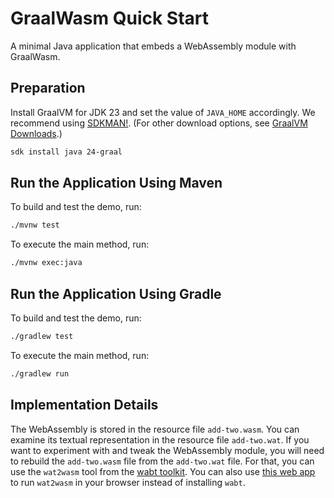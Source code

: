 # GraalWasm Quick Start

A minimal Java application that embeds a WebAssembly module with GraalWasm.

## Preparation

Install GraalVM for JDK 23 and set the value of `JAVA_HOME` accordingly.
We recommend using [SDKMAN!](https://sdkman.io/). (For other download options, see [GraalVM Downloads](https://www.graalvm.org/downloads/).)

```bash
sdk install java 24-graal
```

## Run the Application Using Maven

To build and test the demo, run:

```bash
./mvnw test
```

To execute the main method, run:

```bash
./mvnw exec:java
```

## Run the Application Using Gradle

To build and test the demo, run:

```bash
./gradlew test
```

To execute the main method, run:

```bash
./gradlew run
```

## Implementation Details

The WebAssembly is stored in the resource file `add-two.wasm`.
You can examine its textual representation in the resource file `add-two.wat`.
If you want to experiment with and tweak the WebAssembly module, you will need to rebuild the `add-two.wasm` file from the `add-two.wat` file.
For that, you can use the `wat2wasm` tool from the [wabt toolkit](https://github.com/WebAssembly/wabt).
You can also use [this web app](https://webassembly.github.io/wabt/demo/wat2wasm/) to run `wat2wasm` in your browser instead of installing `wabt`.
